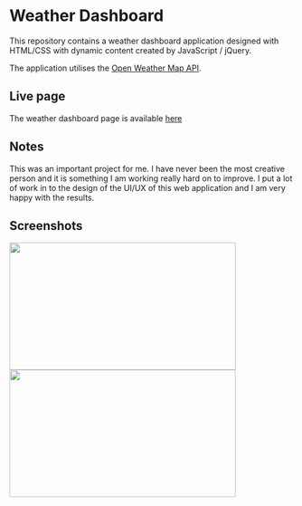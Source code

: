 # Weather Dashboard

This repository contains a weather dashboard application designed with HTML/CSS with dynamic content created by JavaScript / jQuery.

The application utilises the [Open Weather Map API](https://openweathermap.org/api).

## Live page

The weather dashboard page is available [here](https://ross-mc.github.io/weather-dashboard/)

## Notes

This was an important project for me. I have never been the most creative person and it is something I am working really hard on to improve. I put a lot of work in to the design of the UI/UX of this web application and I am very happy with the results.

## Screenshots

<img src="Assets/images/homne.jpg" height="225px" width="400px">
<img src="Assets/images/with-weather.jpg" height="225px" width="400px">